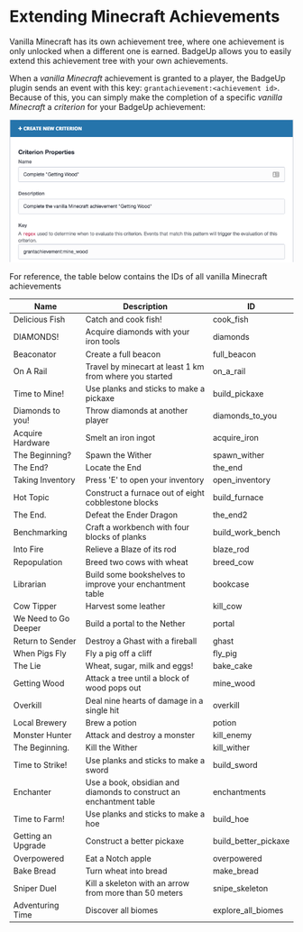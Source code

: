 # Extending Minecraft Achievements

Vanilla Minecraft has its own achievement tree, where one achievement is only unlocked when a different one is earned. BadgeUp allows you to easily extend this achievement tree with your own achievements.

When a *vanilla Minecraft* achievement is granted to a player, the BadgeUp plugin sends an event with this key: `grantachievement:<achievement id>`. Because of this, you can simply make the completion of a specific *vanilla Minecraft* a *criterion* for your BadgeUp achievement:

![Minecraft achievement criterion](./mc-achievement-criterion.png "Minecraft achievement criterion")

For reference, the table below contains the IDs of all vanilla Minecraft achievements

| Name                 | Description                                                         | ID                   |
| -------------------- | ------------------------------------------------------------------- | -------------------- |
| Delicious Fish       | Catch and cook fish!                                                | cook_fish            |
| DIAMONDS!            | Acquire diamonds with your iron tools                               | diamonds             |
| Beaconator           | Create a full beacon                                                | full_beacon          |
| On A Rail            | Travel by minecart at least 1 km from where you started             | on_a_rail            |
| Time to Mine!        | Use planks and sticks to make a pickaxe                             | build_pickaxe        |
| Diamonds to you!     | Throw diamonds at another player                                    | diamonds_to_you      |
| Acquire Hardware     | Smelt an iron ingot                                                 | acquire_iron         |
| The Beginning?       | Spawn the Wither                                                    | spawn_wither         |
| The End?             | Locate the End                                                      | the_end              |
| Taking Inventory     | Press 'E' to open your inventory                                    | open_inventory       |
| Hot Topic            | Construct a furnace out of eight cobblestone blocks                 | build_furnace        |
| The End.             | Defeat the Ender Dragon                                             | the_end2             |
| Benchmarking         | Craft a workbench with four blocks of planks                        | build_work_bench     |
| Into Fire            | Relieve a Blaze of its rod                                          | blaze_rod            |
| Repopulation         | Breed two cows with wheat                                           | breed_cow            |
| Librarian            | Build some bookshelves to improve your enchantment table            | bookcase             |
| Cow Tipper           | Harvest some leather                                                | kill_cow             |
| We Need to Go Deeper | Build a portal to the Nether                                        | portal               |
| Return to Sender     | Destroy a Ghast with a fireball                                     | ghast                |
| When Pigs Fly        | Fly a pig off a cliff                                               | fly_pig              |
| The Lie              | Wheat, sugar, milk and eggs!                                        | bake_cake            |
| Getting Wood         | Attack a tree until a block of wood pops out                        | mine_wood            |
| Overkill             | Deal nine hearts of damage in a single hit                          | overkill             |
| Local Brewery        | Brew a potion                                                       | potion               |
| Monster Hunter       | Attack and destroy a monster                                        | kill_enemy           |
| The Beginning.       | Kill the Wither                                                     | kill_wither          |
| Time to Strike!      | Use planks and sticks to make a sword                               | build_sword          |
| Enchanter            | Use a book, obsidian and diamonds to construct an enchantment table | enchantments         |
| Time to Farm!        | Use planks and sticks to make a hoe                                 | build_hoe            |
| Getting an Upgrade   | Construct a better pickaxe                                          | build_better_pickaxe |
| Overpowered          | Eat a Notch apple                                                   | overpowered          |
| Bake Bread           | Turn wheat into bread                                               | make_bread           |
| Sniper Duel          | Kill a skeleton with an arrow from more than 50 meters              | snipe_skeleton       |
| Adventuring Time     | Discover all biomes                                                 | explore_all_biomes   |